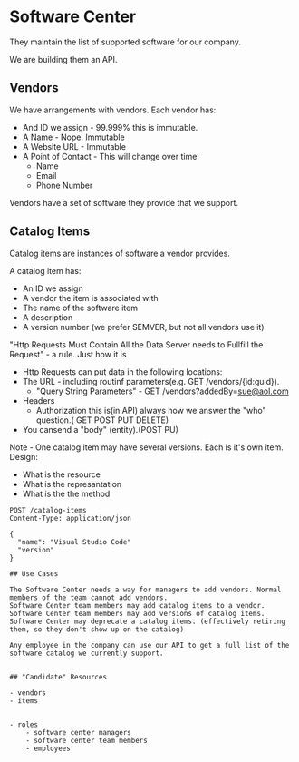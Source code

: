 # Software Center 

They maintain the list of supported software for our company.

We are building them an API.

## Vendors

We have arrangements with vendors. Each vendor has:

- And ID we assign - 99.999% this is immutable.
- A Name - Nope. Immutable
- A Website URL - Immutable
- A Point of Contact - This will change over time.
  - Name
  - Email
  - Phone Number

Vendors have a set of software they provide that we support.

## Catalog Items

Catalog items are instances of software a vendor provides.

A catalog item has:
- An ID we assign
- A vendor the item is associated with
- The name of the software item
- A description
- A version number (we prefer SEMVER, but not all vendors use it)

"Http Requests Must Contain All the Data Server needs to Fullfill the Request" - a rule. Just how it is

 - Http Requests can put data in the following locations:
  - The URL - including routinf parameters(e.g. GET /vendors/{id:guid}).
    - "Query String Parameters" - GET /vendors?addedBy=sue@aol.com
  - Headers
    - Authorization this is(in API) always how we answer the "who" question.( GET POST PUT DELETE)
  - You cansend a "body" (entity).(POST PU)


Note - One catalog item may have several versions. Each is it's own item.
Design:
  - What is the resource
  - What is the represantation
  - What is the the method

```http
POST /catalog-items
Content-Type: application/json  

{
  "name": "Visual Studio Code"
  "version"
}

## Use Cases

The Software Center needs a way for managers to add vendors. Normal members of the team cannot add vendors.
Software Center team members may add catalog items to a vendor.
Software Center team members may add versions of catalog items.
Software Center may deprecate a catalog items. (effectively retiring them, so they don't show up on the catalog)

Any employee in the company can use our API to get a full list of the software catalog we currently support.


## "Candidate" Resources

- vendors
- items


- roles
    - software center managers
    - software center team members
    - employees

 
